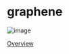 # graphene

![image](https://user-images.githubusercontent.com/2312221/88650392-fb842700-d0c8-11ea-898a-e7ae9a469428.png)

[Overview](https://apoorvaj.io/render-graphs-1/)
